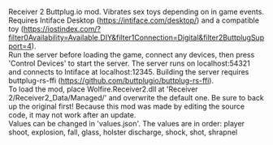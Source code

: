 Receiver 2 Buttplug.io mod. Vibrates sex toys depending on in game events. Requires Intiface Desktop (https://intiface.com/desktop/) and a compatible toy (https://iostindex.com/?filter0Availability=Available,DIY&filter1Connection=Digital&filter2ButtplugSupport=4).<br>
Run the server before loading the game, connect any devices, then press 'Control Devices' to start the server. The server runs on localhost:54321 and connects to Intiface at localhost:12345. Building the server requires buttplug-rs-ffi (https://github.com/buttplugio/buttplug-rs-ffi).<br>
To load the mod, place Wolfire.Receiver2.dll at 'Receiver 2/Receiver2_Data/Managed/' and overwrite the default one. Be sure to back up the original first! Because this mod was made by editing the source code, it may not work after an update.<br>
Values can be changed in 'values.json'. The values are in order: player shoot, explosion, fall, glass, holster discharge, shock, shot, shrapnel

